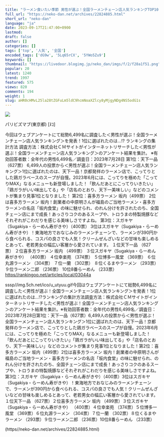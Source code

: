 ```yaml
---
title: "ラーメン食いたい季節 男性が選ぶ！全国ラーメンチェーン店人気ランキングTOP10 "
full_url: "https://neko-dan.net/archives/22824885.html"
short_url: "neko-dan"
language: "ja"
date: 2023-09-17T21:47:00+0900
lastmod: 
draft: false
author: []
categories: []
tags: ['top', '人気', '全国']
encoded_tags: ['dG9w', '5Lq65rCX', '5YWo5Zu9']
keywords: []
thumbnail: "https://livedoor.blogimg.jp/neko_dan/imgs/f/2/f28a1f51.png"
popular: 20
latest: 1240
trend: 1997
featured: 575
views: 820
comments: 194
weight: 1
slug: aHR0cHMvL25la28tZGFuLm5ldC9hcmNoaXZlcy8yMjgyNDg4NS5odG1s
---
```


![](https://livedoor.blogimg.jp/neko_dan/imgs/f/2/f28a1f51.png)

<div><p>パリビズマブ(東京都) [ﾇｺ] </p> 今回はウェブアンケートにて総勢6,499名に調査した＜男性が選ぶ！全国ラーメンチェーン店人気ランキング＞を発表！1位に選ばれたのは…!? ランキングの集計方法 調査方法：株式会社ＣＭサイトがインターネットリサーチした＜男性が選ぶ！全国ラーメンチェーン店人気ランキング＞のアンケート結果を集計。 ※有効回答者数：全年代の男性6,499名／調査日：2023年7月28日 第1位：天下一品（627票） 6,499人の投票から＜男性が選ぶ！全国ラーメンチェーン店人気ランキング＞1位に選ばれたのは、天下一品！京都発祥のラーメン店で、こってりとした鶏ガラベースのスープが自慢。2023年6月には、こってりを極めた「こってりMAX」なるメニューも新登場しました！「飲んだあとにこってりいきたい」「鶏ガラがいい味出してる」や「店名のとおり、天下一美味しい」などのコメントが集まり見事1位となりました！ 第2位：喜多方ラーメン 坂内（499票） 2位は喜多方ラーメン 坂内！創業者の中原明さんが福島のご当地ラーメン・喜多方ラーメンの名店「坂内食堂」の味に魅せられ、のれん分けを許されたのち、全国チェーン店にまで成長！あっさりコクのあるスープや、トロうまの特製焼豚などそれぞれがこわだりを感じる美味しさですよね。 第3位：スガキヤ（Sugakiya・らーめん寿がきや）（400票） 3位はスガキヤ（Sugakiya・らーめん寿がきや）！東海地方でおなじみのラーメンチェーンで、ラーメンが390円から食べられる、コスパの良さでも人気！クリームぜんざいなどの甘味も楽しめるとあって、老若男女の幅広い客層から愛されています。 １位天下一品 （627票） ２位喜多方ラーメン 坂内 （499票） ３位スガキヤ（Sugakiya・らーめん寿がきや） （400票） ４位幸楽苑 （374票） ５位博多一風堂 （369票） ６位丸源ラーメン （304票） ７位一蘭 （302票） ８位くるまやラーメン （293票） ９位ラーメン二郎 （236票） 10位8番らーめん （233票） <a href='https//rankingoo.net/articles/local/03044a' target='_blank'>https//rankingoo.net/articles/local/03044a</a> <p>sssp//img.5ch.net/ico/u_utyuu.gif今回はウェブアンケートにて総勢6,499名に調査した＜男性が選ぶ！全国ラーメンチェーン店人気ランキング＞を発表！1位に選ばれたのは…!?ランキングの集計方法調査方法：株式会社ＣＭサイトがインターネットリサーチした＜男性が選ぶ！全国ラーメンチェーン店人気ランキング＞のアンケート結果を集計。※有効回答者数：全年代の男性6,499名／調査日：2023年7月28日第1位：天下一品（627票）6,499人の投票から＜男性が選ぶ！全国ラーメンチェーン店人気ランキング＞1位に選ばれたのは、天下一品！京都発祥のラーメン店で、こってりとした鶏ガラベースのスープが自慢。2023年6月には、こってりを極めた「こってりMAX」なるメニューも新登場しました！「飲んだあとにこってりいきたい」「鶏ガラがいい味出してる」や「店名のとおり、天下一美味しい」などのコメントが集まり見事1位となりました！第2位：喜多方ラーメン 坂内（499票）2位は喜多方ラーメン 坂内！創業者の中原明さんが福島のご当地ラーメン・喜多方ラーメンの名店「坂内食堂」の味に魅せられ、のれん分けを許されたのち、全国チェーン店にまで成長！あっさりコクのあるスープや、トロうまの特製焼豚などそれぞれがこわだりを感じる美味しさですよね。第3位：スガキヤ（Sugakiya・らーめん寿がきや）（400票）3位はスガキヤ（Sugakiya・らーめん寿がきや）！東海地方でおなじみのラーメンチェーンで、ラーメンが390円から食べられる、コスパの良さでも人気！クリームぜんざいなどの甘味も楽しめるとあって、老若男女の幅広い客層から愛されています。１位天下一品 （627票）２位喜多方ラーメン 坂内 （499票）３位スガキヤ（Sugakiya・らーめん寿がきや） （400票）４位幸楽苑 （374票）５位博多一風堂 （369票）６位丸源ラーメン （304票）７位一蘭 （302票）８位くるまやラーメン （293票）９位ラーメン二郎 （236票）10位8番らーめん （233票）</p></div>

(https//neko-dan.net/archives/22824885.html)
